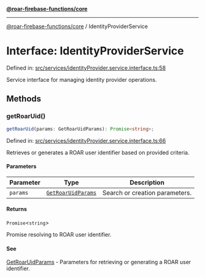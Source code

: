 [**@roar-firebase-functions/core**](../README.md)

---

[@roar-firebase-functions/core](../README.md) / IdentityProviderService

# Interface: IdentityProviderService

Defined in: [src/services/identityProvider.service.interface.ts:58](src/src/services/identityProvider.service.interface.ts#58)

Service interface for managing identity provider operations.

## Methods

### getRoarUid()

```ts
getRoarUid(params: GetRoarUidParams): Promise<string>;
```

Defined in: [src/services/identityProvider.service.interface.ts:66](src/src/services/identityProvider.service.interface.ts#66)

Retrieves or generates a ROAR user identifier based on provided criteria.

#### Parameters

| Parameter | Type                                      | Description                    |
| --------- | ----------------------------------------- | ------------------------------ |
| `params`  | [`GetRoarUidParams`](GetRoarUidParams.md) | Search or creation parameters. |

#### Returns

`Promise`\<`string`\>

Promise resolving to ROAR user identifier.

#### See

[GetRoarUidParams](GetRoarUidParams.md) - Parameters for retrieving or generating a ROAR user identifier.
